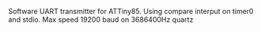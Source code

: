 Software UART transmitter for ATTiny85. Using compare interput on timer0 and stdio.
Max speed 19200 baud on 3686400Hz quartz
